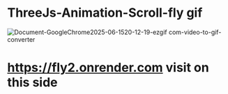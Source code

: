 
# ThreeJs-Animation-Scroll-fly gif
![Document-GoogleChrome2025-06-1520-12-19-ezgif com-video-to-gif-converter](https://github.com/user-attachments/assets/41601b69-59c7-421e-a85e-9b9a59bde451)

# https://fly2.onrender.com visit on this side
